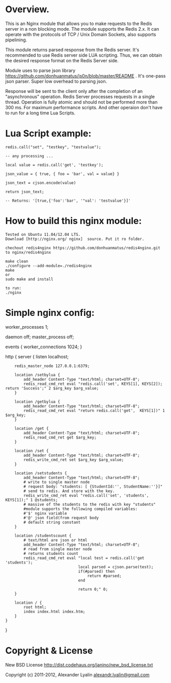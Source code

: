 Overview.
=============

This is an Nginx module that allows you to make requests to the Redis server in a non blocking mode. 
The module supports the Redis 2.x. It can operate with the protocols of TCP / Unix Domain Sockets, also supports pipelining.

This module returns parsed response from the Redis server. It's recommended to use Redis server side LUA scripting. 
Thus, we can obtain the desired response format on the Redis Server side.

Module uses to parse json library  https://github.com/donhuanmatus/js0n/blob/master/README . 
It's one-pass json parser. Super low overhead to parsing json.

Response will be sent to the client only after the completion of an "asynchronous" operation. 
Redis Server processes requests in a single thread.
Operation is fully atomic and should not be performed more than 300 ms. 
For maximum performance scripts. And other operaion don't have to run for a long time Lua Scripts.


Lua Script example:
=============

    
    redis.call("set", "testkey", "testvalue");
    
    -- any processing ...
    
    local value = redis.call('get', 'testkey');
    
    json_value = { true, { foo = 'bar', val = value} }
    
    json_text = cjson.encode(value)
    
    return json_text;
    
    -- Returns: '[true,{'foo':'bar', '"val': 'testvalue'}]'
    


How to build this nginx module:
=============


    Tested on Ubuntu 11.04/12.04 LTS. 
    Download [http://nginx.org/ nginx]  source. Put it ro folder.
    
    chechout redis4nginx https://github.com/donhuanmatus/redis4nginx.git to nginx/redis4nginx

    make clean
    ./configure --add-module=./redis4nginx
    make
    or 
    sudo make and install

    to run:
    ./nginx


Simple nginx config:
=============

worker_processes  1;

daemon off;
master_process off;

events {
    worker_connections 1024;
}

http {
    server {
        listen        localhost;

        redis_master_node 127.0.0.1:6379;

        location /setbylua {
            add_header Content-Type "text/html; charset=UTF-8";
            redis_read_cmd_ret eval "redis.call('set', KEYS[1], KEYS[2]); return 'Success';" 2 $arg_key $arg_value;
        }

        location /getbylua {
            add_header Content-Type "text/html; charset=UTF-8";
            redis_read_cmd_ret eval "return redis.call('get',  KEYS[1])" 1 $arg_key;
        }

        location /get {
            add_header Content-Type "text/html; charset=UTF-8";
            redis_read_cmd_ret get $arg_key;
        }

        location /set {
            add_header Content-Type "text/html; charset=UTF-8";
            redis_write_cmd_ret set $arg_key $arg_value;
        }

        location /setstudents {
            add_header Content-Type "text/html; charset=UTF-8";
            # write to single master node
            # request body: "students: [ {StudentId:'', StudentName:''}]"
            # send to redis. And store with the key. 
            redis_write_cmd_ret eval "redis.call('set', 'students', KEYS[1]);" 1 @students;
            # massive of the students to the redis with key "students"
            #module supports the following compiled variables:
            #'$' nginx variable
            #'@' json field(from request body
            # default string constant
        }

        location /studentscount {
            # text/html are json or html 
            add_header Content-Type "text/html; charset=UTF-8";
            # read from single master node
            # returns students count
            redis_read_cmd_ret eval "local test = redis.call('get 'students');
                                    local parsed = cjson.parse(test);
                                    if(#parsed) then
                                        return #parsed;
                                    end
                                    
                                    return 0;" 0;
        }
                
        location / {
            root html;
            index index.html index.htm;
        }
    }
}

Copyright & License
=============

New BSD License http://dist.codehaus.org/janino/new_bsd_license.txt

Copyright (c) 2011-2012, Alexander Lyalin <alexandr.lyalin@gmail.com>

